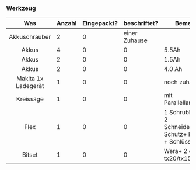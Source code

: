 ### Werkzeug
Was | Anzahl |Eingepackt?| beschriftet? | Bemerkung 
:---: | --- | --- | --- | ---
Akkuschrauber | 2 | 0 | einer Zuhause
Akkus | 4 | 0|0 | 5.5Ah
Akkus | 2 | 0|0 | 1.5Ah
Akkus | 2 | 0|0 | 4.0 Ah
Makita 1x Ladegerät| 1| 0|0| noch zuhause
Kreissäge| 1 |0| 0| mit Parallellanschlag
Flex| 1|0|0| 1 Schrubbscheibe+ 2 SchneideScheiben+ Schutz+ Handgriff + Schlüssel
Bitset| 1|0|0| Wera+ 2 ersatz (je tx20/tx15)
